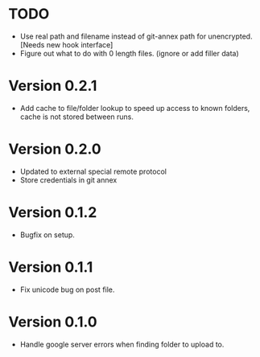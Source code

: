 # TODO
  - Use real path and filename instead of git-annex path for unencrypted. [Needs new hook interface]
  - Figure out what to do with 0 length files. (ignore or add filler data)

# Version 0.2.1
  - Add cache to file/folder lookup to speed up access to known folders, cache is not stored between runs.

# Version 0.2.0
  - Updated to external special remote protocol
  - Store credentials in git annex

# Version 0.1.2
  - Bugfix on setup.

# Version 0.1.1
  - Fix unicode bug on post file.

# Version 0.1.0
  - Handle google server errors when finding folder to upload to.
